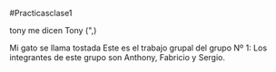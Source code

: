 #Practicasclase1


tony me dicen Tony (",)



Mi gato se llama tostada
Este es el trabajo grupal del grupo Nº 1:
Los integrantes de este grupo son Anthony, Fabricio y Sergio.
